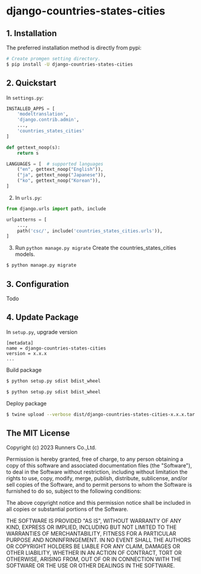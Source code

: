 # django-countries-states-cities

## 1. Installation

The preferred installation method is directly from pypi:

```bash
# Create promgen setting directory.
$ pip install -U django-countries-states-cities
```

## 2. Quickstart

In ``settings.py``:
```python
INSTALLED_APPS = [
    'modeltranslation',
    'django.contrib.admin',
    ...,
    'countries_states_cities'
]

def gettext_noop(s):
    return s

LANGUAGES = [  # supported languages
    ("en", gettext_noop("English")),
    ("ja", gettext_noop("Japanese")),
    ("ko", gettext_noop("Korean")),
]
```

2. In ``urls.py``:
```python
from django.urls import path, include

urlpatterns = [
    ...,
    path('csc/', include('countries_states_cities.urls')),
]
```

3. Run ``python manage.py migrate``
Create the countries_states_cities models.
```bash
$ python manage.py migrate
```

## 3. Configuration
Todo

## 4. Update Package

In ``setup.py``, upgrade version
```
[metadata]
name = django-countries-states-cities
version = x.x.x
...
```

Build package
```bash
$ python setup.py sdist bdist_wheel
```

```bash
$ python setup.py sdist bdist_wheel
```

Deploy package
```bash
$ twine upload --verbose dist/django-countries-states-cities-x.x.x.tar.gz
```

## The MIT License

Copyright (c) 2023 Runners Co.,Ltd.

Permission is hereby granted, free of charge, to any person obtaining a copy
of this software and associated documentation files (the "Software"), to deal
in the Software without restriction, including without limitation the rights
to use, copy, modify, merge, publish, distribute, sublicense, and/or sell
copies of the Software, and to permit persons to whom the Software is
furnished to do so, subject to the following conditions:

The above copyright notice and this permission notice shall be included in all
copies or substantial portions of the Software.

THE SOFTWARE IS PROVIDED "AS IS", WITHOUT WARRANTY OF ANY KIND, EXPRESS OR
IMPLIED, INCLUDING BUT NOT LIMITED TO THE WARRANTIES OF MERCHANTABILITY,
FITNESS FOR A PARTICULAR PURPOSE AND NONINFRINGEMENT. IN NO EVENT SHALL THE
AUTHORS OR COPYRIGHT HOLDERS BE LIABLE FOR ANY CLAIM, DAMAGES OR OTHER
LIABILITY, WHETHER IN AN ACTION OF CONTRACT, TORT OR OTHERWISE, ARISING FROM,
OUT OF OR IN CONNECTION WITH THE SOFTWARE OR THE USE OR OTHER DEALINGS IN THE
SOFTWARE.